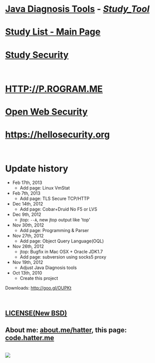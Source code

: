 <br>
<h1><a href='Study_Java_Diagnosis.md'>Java Diagnosis Tools</a>  - <i><a href='Study_Tool.md'>Study_Tool</a></i></h1>
<h1><a href='Study_List.md'>Study List - Main Page</a></h1>


<h1><a href='Study_Security.md'>Study Security</a></h1>

<br>

<h1><a href='http://p.rogram.me/'>HTTP://P.ROGRAM.ME</a></h1>

<h1><a href='http://www.openwebsecurity.org/'>Open Web Security</a></h1>

<h1><a href='https://hellosecurity.org'>https://hellosecurity.org</a></h1>

<br>

<h1>Update history</h1>
<ul><li>Feb 17th, 2013<br>
<ul><li>Add page: Linux VmStat<br>
</li></ul></li><li>Feb 7th, 2013<br>
<ul><li>Add page: TLS Secure TCP/HTTP<br>
</li></ul></li><li>Dec 14th, 2012<br>
<ul><li>Add page: Cobar+Druid No F5 or LVS<br>
</li></ul></li><li>Dec 9th, 2012<br>
<ul><li>jtop: <code>--A</code>, new jtop output like 'top'<br>
</li></ul></li><li>Nov 30th, 2012<br>
<ul><li>Add page: Programming & Parser<br>
</li></ul></li><li>Nov 27th, 2012<br>
<ul><li>Add page: Object Query Language(OQL)<br>
</li></ul></li><li>Nov 26th, 2012<br>
<ul><li>jtop: Bugfix in Mac OSX + Oracle JDK1.7<br>
</li><li>Add page: subversion using socks5 proxy<br>
</li></ul></li><li>Nov 19th, 2012<br>
<ul><li>Adjust Java Diagnosis tools<br>
</li></ul></li><li>Oct 13th, 2010<br>
<ul><li>Create this project</li></ul></li></ul>

Downloads: <a href='http://goo.gl/OUPKt'>http://goo.gl/OUPKt</a>

<br>
<h2><a href='http://hatter-source-code.googlecode.com/svn/trunk/LICENSE'>LICENSE(New BSD)</a></h2>

<h2>About me: <a href='http://about.me/hatter'>about.me/hatter</a>, this page: <a href='http://code.hatter.me'>code.hatter.me</a></h2>


<br>
<img src='http://s08.flagcounter.com/count/pGKw/bg_FFFFFF/txt_000000/border_CCCCCC/columns_8/maxflags_20/viewers_0/labels_1/pageviews_1/flags_0/.jpg' />